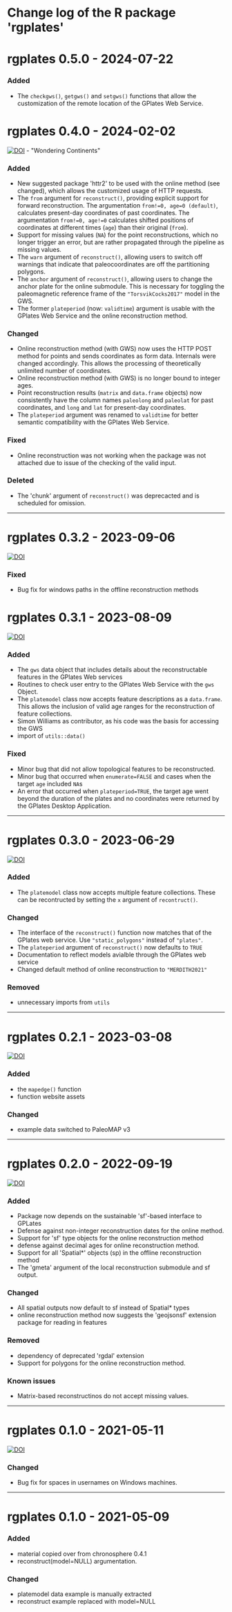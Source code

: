 # Change log of the R package 'rgplates'

# rgplates 0.5.0 - 2024-07-22

### Added
- The `checkgws()`, `getgws()` and `setgws()` functions that allow the customization of the remote location of the GPlates Web Service.


# rgplates 0.4.0 - 2024-02-02

[![DOI](https://zenodo.org/badge/DOI/10.5281/zenodo.10614722.svg)](https://doi.org/10.5281/zenodo.10614722) - "Wondering Continents"  

### Added
- New suggested package 'httr2' to be used with the online method (see changed), which allows the customized usage of HTTP requests.
- The `from` argument for `reconstruct()`, providing explicit support for forward reconstruction. The argumentation `from!=0, age=0 (default)`, calculates present-day coordinates of past coordinates. The argumentation `from!=0, age!=0` calculates shifted positions of coordinates at different times (`age`) than their original (`from`).
- Support for missing values (`NA`) for the point reconstructions, which no longer trigger an error, but are rather propagated through the pipeline as missing values. 
- The `warn` argument of `reconstruct()`, allowing users to switch off warnings that indicate that paleocoordinates are off the partitioning polygons.
- The `anchor` argument of `reconstruct()`, allowing users to change the anchor plate for the online submodule. This is necessary for toggling the paleomagnetic reference frame of the `"TorsvikCocks2017"` model in the GWS. 
- The former `plateperiod` (now: `validtime`) argument is usable with the GPlates Web Service and the online reconstruction method.

### Changed
- Online reconstruction method (with GWS) now uses the HTTP POST method for points and sends coordinates as form data. Internals were changed accordingly. This allows the processing of theoretically unlimited number of coordinates.
- Online reconstruction method (with GWS) is no longer bound to integer ages.
- Point reconstruction results (`matrix` and `data.frame` objects) now consistently have the column names `paleolong` and `paleolat` for past coordinates, and `long` and `lat` for present-day coordinates.
- The `plateperiod` argument was renamed to `validtime` for better semantic compatibility with the GPlates Web Service.

### Fixed
- Online reconstruction was not working when the package was not attached due to issue of the checking of the valid input.

### Deleted
- The 'chunk' argument of `reconstruct()` was deprecacted and is scheduled for omission.

* * *

# rgplates 0.3.2 - 2023-09-06

[![DOI](https://zenodo.org/badge/DOI/10.5281/zenodo.8321157.svg)](https://doi.org/10.5281/zenodo.8321157)

### Fixed
- Bug fix for windows paths in the offline reconstruction methods 

# rgplates 0.3.1 - 2023-08-09 

[![DOI](https://zenodo.org/badge/DOI/10.5281/zenodo.8229554.svg)](https://doi.org/10.5281/zenodo.8229554)

### Added
- The `gws` data object that includes details about the reconstructable features in the GPlates Web services
- Routines to check user entry to the GPlates Web Service with the `gws` Object.
- The `platemodel` class now accepts feature descriptions as a `data.frame`. This allows the inclusion of valid age ranges for the reconstruction of feature collections.
- Simon Williams as contributor, as his code was the basis for accessing the GWS
- import of `utils::data()`

### Fixed
- Minor bug that did not allow topological features to be reconstructed.  
- Minor bug that occurred when `enumerate=FALSE` and cases when the target `age` included `NA`s
- An error that occurred when `plateperiod=TRUE`, the target age went beyond the duration of the plates and no coordinates were returned by the GPlates Desktop Application. 

* * *


# rgplates 0.3.0 - 2023-06-29 

[![DOI](https://zenodo.org/badge/DOI/10.5281/zenodo.8098723.svg)](https://doi.org/10.5281/zenodo.8098723)

### Added 
- The `platemodel` class now accepts multiple feature collections. These can be recontructed by setting the `x` argument of `recontruct()`.  

### Changed
- The interface of the `reconstruct()` function now matches that of the GPlates web service. Use `"static_polygons"` instead of `"plates"`. 
- The `plateperiod` argument of `reconstruct()` now defaults to `TRUE`
- Documentation to reflect models avialble through the GPlates web service
- Changed default method of online reconstruction to `"MERDITH2021"`

### Removed
- unnecessary imports from `utils`

* * *

# rgplates 0.2.1 - 2023-03-08 


[![DOI](https://zenodo.org/badge/DOI/10.5281/zenodo.8094071.svg)](https://doi.org/10.5281/zenodo.8094071)


### Added
- the `mapedge()` function
- function website assets

### Changed
- example data switched to PaleoMAP v3

* * *

# rgplates 0.2.0 - 2022-09-19



[![DOI](https://zenodo.org/badge/DOI/10.5281/zenodo.8094042.svg)](https://doi.org/10.5281/zenodo.8094042)



### Added
- Package now depends on the sustainable 'sf'-based interface to GPLates
- Defense against non-integer reconstruction dates for the online method.
- Support for 'sf' type objects for the online reconstruction method 
- defense against decimal ages for online reconstruction method.
- Support for all 'Spatial*' objects (sp) in the offline reconstruction method
- The 'gmeta' argument of the local reconstruction submodule and sf output.

### Changed
- All spatial outputs now default to sf instead of Spatial* types
- online reconstruction method now suggests the 'geojsonsf' extension package for reading in features

### Removed
- dependency of deprecated 'rgdal' extension
- Support for polygons for the online reconstruction method. 

### Known issues
- Matrix-based reconstructinos do not accept missing values. 

* * *

# rgplates 0.1.0 - 2021-05-11 

[![DOI](https://zenodo.org/badge/DOI/10.5281/zenodo.8093991.svg)](https://doi.org/10.5281/zenodo.8093991)

### Changed
- Bug fix for spaces in usernames on Windows machines.


* * *

# rgplates 0.1.0 - 2021-05-09 


### Added 
- material copied over from chronosphere 0.4.1 
- reconstruct(model=NULL) argumentation.

### Changed
- platemodel data example is manually extracted
- reconstruct example replaced with model=NULL
